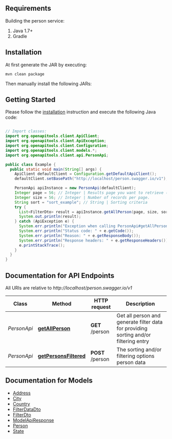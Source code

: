 
## Requirements

Building the person service:
1. Java 1.7+
2. Gradle

## Installation
At first generate the JAR by executing:

```shell
mvn clean package
```

Then manually install the following JARs:


## Getting Started

Please follow the [installation](#installation) instruction and execute the following Java code:

```java

// Import classes:
import org.openapitools.client.ApiClient;
import org.openapitools.client.ApiException;
import org.openapitools.client.Configuration;
import org.openapitools.client.models.*;
import org.openapitools.client.api.PersonApi;

public class Example {
  public static void main(String[] args) {
    ApiClient defaultClient = Configuration.getDefaultApiClient();
    defaultClient.setBasePath("http://localhost/person.swagger.io/v1");

    PersonApi apiInstance = new PersonApi(defaultClient);
    Integer page = 56; // Integer | Results page you want to retrieve (0..N)
    Integer size = 56; // Integer | Number of records per page.
    String sort = "sort_example"; // String | Sorting criteria
    try {
      List<FilterDto> result = apiInstance.getAllPerson(page, size, sort);
      System.out.println(result);
    } catch (ApiException e) {
      System.err.println("Exception when calling PersonApi#getAllPerson");
      System.err.println("Status code: " + e.getCode());
      System.err.println("Reason: " + e.getResponseBody());
      System.err.println("Response headers: " + e.getResponseHeaders());
      e.printStackTrace();
    }
  }
}

```

## Documentation for API Endpoints

All URIs are relative to *http://localhost/person.swagger.io/v1*

Class | Method | HTTP request | Description
------------ | ------------- | ------------- | -------------
*PersonApi* | [**getAllPerson**](docs/PersonApi.md#getAllPerson) | **GET** /person | Get all person and generate filter data for providing sorting and/or filtering entry
*PersonApi* | [**getPersonsFiltered**](docs/PersonApi.md#getPersonsFiltered) | **POST** /person | The sorting and/or filtering options person data


## Documentation for Models

 - [Address](docs/Address.md)
 - [City](docs/City.md)
 - [Country](docs/Country.md)
 - [FilterDataDto](docs/FilterDataDto.md)
 - [FilterDto](docs/FilterDto.md)
 - [ModelApiResponse](docs/ModelApiResponse.md)
 - [Person](docs/Person.md)
 - [State](docs/State.md)

